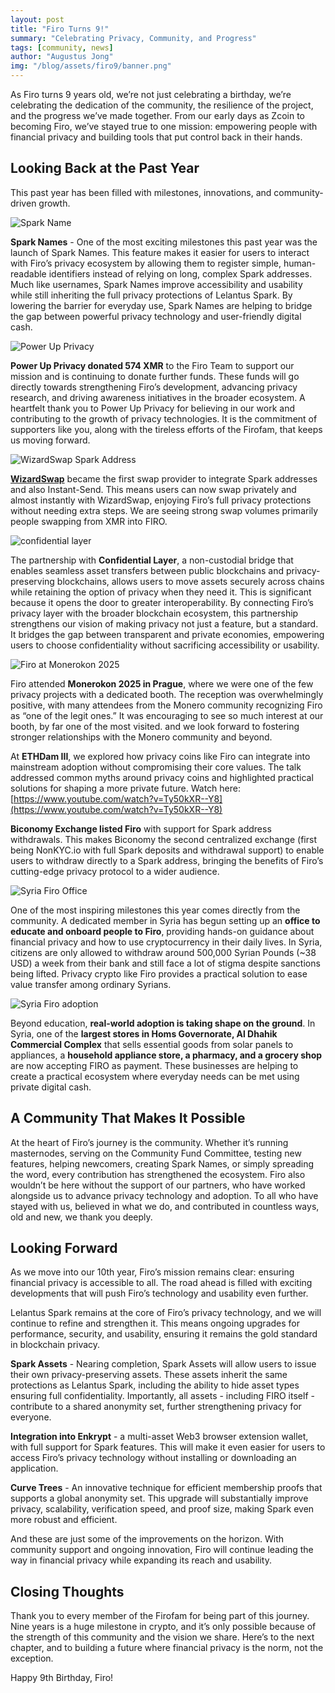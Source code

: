 ```yaml
---
layout: post
title: "Firo Turns 9!"
summary: "Celebrating Privacy, Community, and Progress"
tags: [community, news]
author: "Augustus Jong"
img: "/blog/assets/firo9/banner.png"
---
```

As Firo turns 9 years old, we’re not just celebrating a birthday, we’re celebrating the dedication of the community, the resilience of the project, and the progress we’ve made together. From our early days as Zcoin to becoming Firo, we’ve stayed true to one mission: empowering people with financial privacy and building tools that put control back in their hands.

## Looking Back at the Past Year

This past year has been filled with milestones, innovations, and community-driven growth.

![Spark Name](/blog/assets/firo9/sparkname-activated.png)

**Spark Names** - One of the most exciting milestones this past year was the launch of Spark Names. This feature makes it easier for users to interact with Firo’s privacy ecosystem by allowing them to register simple, human-readable identifiers instead of relying on long, complex Spark addresses. Much like usernames, Spark Names improve accessibility and usability while still inheriting the full privacy protections of Lelantus Spark. By lowering the barrier for everyday use, Spark Names are helping to bridge the gap between powerful privacy technology and user-friendly digital cash.

![Power Up Privacy](/blog/assets/firo9/pupdonation.png)

**Power Up Privacy donated 574 XMR** to the Firo Team to support our mission and is continuing to donate further funds. These funds will go directly towards strengthening Firo’s development, advancing privacy research, and driving awareness initiatives in the broader ecosystem. A heartfelt thank you to Power Up Privacy for believing in our work and contributing to the growth of privacy technologies. It is the commitment of supporters like you, along with the tireless efforts of the Firofam, that keeps us moving forward.

![WizardSwap Spark Address](/blog/assets/firo9/wizardswap-spark.png)

[**WizardSwap**](https://www.wizardswap.io/) became the first swap provider to integrate Spark addresses and also Instant-Send. This means users can now swap privately and almost instantly with WizardSwap, enjoying Firo’s full privacy protections without needing extra steps. We are seeing strong swap volumes primarily people swapping from XMR into FIRO.

![confidential layer](/blog/assets/firo9/confidential-layer.png)

The partnership with **Confidential Layer**, a non-custodial bridge that enables seamless asset transfers between public blockchains and privacy-preserving blockchains, allows users to move assets securely across chains while retaining the option of privacy when they need it. This is significant because it opens the door to greater interoperability. By connecting Firo’s privacy layer with the broader blockchain ecosystem, this partnership strengthens our vision of making privacy not just a feature, but a standard. It bridges the gap between transparent and private economies, empowering users to choose confidentiality without sacrificing accessibility or usability.

![Firo at Monerokon 2025](/blog/assets/firo9/firomonerokon2025.jpg)

Firo attended **Monerokon 2025 in Prague**, where we were one of the few privacy projects with a dedicated booth. The reception was overwhelmingly positive, with many attendees from the Monero community recognizing Firo as “one of the legit ones.” It was encouraging to see so much interest at our booth, by far one of the most visited. and we look forward to fostering stronger relationships with the Monero community and beyond.

At **ETHDam III**, we explored how privacy coins like Firo can integrate into mainstream adoption without compromising their core values. The talk addressed common myths around privacy coins and highlighted practical solutions for shaping a more private future.
Watch here: [https://www.youtube.com/watch?v=Ty50kXR--Y8](https://www.youtube.com/watch?v=Ty50kXR--Y8)
 
**Biconomy Exchange listed Firo** with support for Spark address withdrawals. This makes Biconomy the second centralized exchange (first being NonKYC.io with full Spark deposits and withdrawal support)  to enable users to withdraw directly to a Spark address, bringing the benefits of Firo’s cutting-edge privacy protocol to a wider audience.

![Syria Firo Office](/blog/assets/firo9/firosyriaoffice.jpg)

One of the most inspiring milestones this year comes directly from the community. A dedicated member in Syria has begun setting up an **office to educate and onboard people to Firo**, providing hands-on guidance about financial privacy and how to use cryptocurrency in their daily lives. In Syria, citizens are only allowed to withdraw around 500,000 Syrian Pounds (~38 USD) a week from their bank and still face a lot of stigma despite sanctions being lifted. Privacy crypto like Firo provides a practical solution to ease value transfer among ordinary Syrians.

![Syria Firo adoption](/blog/assets/firo9/Firosyria.png)

Beyond education, **real-world adoption is taking shape on the ground**. In Syria, one of the **largest stores in Homs Governorate, Al Dhahik Commercial Complex** that sells essential goods from solar panels to appliances, a **household appliance store, a pharmacy, and a grocery shop** are now accepting FIRO as payment. These businesses are helping to create a practical ecosystem where everyday needs can be met using private digital cash.

## A Community That Makes It Possible

At the heart of Firo’s journey is the community. Whether it’s running masternodes, serving on the Community Fund Committee, testing new features, helping newcomers, creating Spark Names, or simply spreading the word, every contribution has strengthened the ecosystem. Firo also wouldn’t be here without the support of our partners, who have worked alongside us to advance privacy technology and adoption. To all who have stayed with us, believed in what we do, and contributed in countless ways, old and new, we thank you deeply.

## Looking Forward

As we move into our 10th year, Firo’s mission remains clear: ensuring financial privacy is accessible to all. The road ahead is filled with exciting developments that will push Firo’s technology and usability even further. 

Lelantus Spark remains at the core of Firo’s privacy technology, and we will continue to refine and strengthen it. This means ongoing upgrades for performance, security, and usability, ensuring it remains the gold standard in blockchain privacy.

**Spark Assets** - Nearing completion, Spark Assets will allow users to issue their own privacy-preserving assets. These assets inherit the same protections as Lelantus Spark, including the ability to hide asset types ensuring full confidentiality. Importantly, all assets - including FIRO itself - contribute to a shared anonymity set, further strengthening privacy for everyone.

**Integration into Enkrypt** - a multi-asset Web3 browser extension wallet, with full support for Spark features. This will make it even easier for users to access Firo’s privacy technology without installing or downloading an application.

**Curve Trees** - An innovative technique for efficient membership proofs that supports a global anonymity set. This upgrade will substantially improve privacy, scalability, verification speed, and proof size, making Spark even more robust and efficient.

And these are just some of the improvements on the horizon. With community support and ongoing innovation, Firo will continue leading the way in financial privacy while expanding its reach and usability.

## Closing Thoughts

Thank you to every member of the Firofam for being part of this journey. Nine years is a huge milestone in crypto, and it’s only possible because of the strength of this community and the vision we share. Here’s to the next chapter, and to building a future where financial privacy is the norm, not the exception.

Happy 9th Birthday, Firo!











